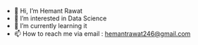 - 👋 Hi, I’m Hemant Rawat
- 👀 I’m interested in Data Science
- 🌱 I’m currently learning  it
- 📫 How to reach me via email : hemantrawat246@gmail.com

<!---
rawathemant246/rawathemant246 is a ✨ special ✨ repository because its `README.md` (this file) appears on your GitHub profile.
You can click the Preview link to take a look at your changes.
--->
